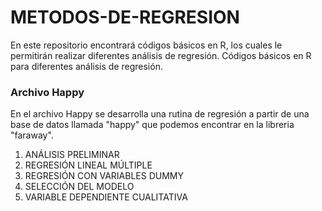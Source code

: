 # METODOS-DE-REGRESION

En este repositorio encontrará códigos básicos en R, los cuales le permitirán realizar diferentes análisis de regresión.
Códigos básicos en R para diferentes análisis de regresión.

### Archivo Happy

En el archivo Happy se desarrolla una rutina de regresión a partir de una base de datos llamada "happy" que podemos encontrar en la libreria "faraway".

1. ANÁLISIS PRELIMINAR
2. REGRESIÓN LINEAL MÚLTIPLE
3. REGRESIÓN CON VARIABLES DUMMY
4. SELECCIÓN DEL MODELO
5. VARIABLE DEPENDIENTE CUALITATIVA
